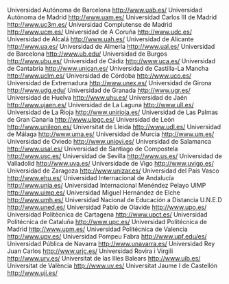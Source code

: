 Universidad Autónoma de Barcelona http://www.uab.es/
Universidad Autónoma de Madrid http://www.uam.es/
Universidad Carlos III de Madrid http://www.uc3m.es/
Universidad Complutense de Madrid http://www.ucm.es/ 
Universidad de A Coruña http://www.udc.es/
Universidad de Alcalá http://www.uah.es/ 
Universidad de Alicante http://www.ua.es/ 
Universidad de Almería http://www.ual.es/ 
Universidad de Barcelona http://www.ub.edu/ 
Universidad de Burgos http://www.ubu.es/ 
Universidad de Cádiz http://www.uca.es/ 
Universidad de Cantabria http://www.unican.es/ 
Universidad de Castilla-La Mancha http://www.uclm.es/ 
Universidad de Córdoba http://www.uco.es/ 
Universidad de Extremadura http://www.unex.es/ 
Universidad de Girona http://www.udg.edu/ 
Universidad de Granada http://www.ugr.es/ 
Universidad de Huelva http://www.uhu.es/ 
Universidad de Jaén http://www.ujaen.es/ 
Universidad de La Laguna http://www.ull.es/ 
Universidad de La Rioja http://www.unirioja.es/ 
Universidad de Las Palmas de Gran Canaria http://www.ulpgc.es/ 
Universidad de León http://www.unileon.es/ 
Universitat de Lleida http://www.udl.es/ 
Universidad de Málaga http://www.uma.es/ 
Universidad de Murcia http://www.um.es/ 
Universidad de Oviedo http://www.uniovi.es/ 
Universidad de Salamanca http://www.usal.es/ 
Universidad de Santiago de Compostela http://www.usc.es/ 
Universidad de Sevilla http://www.us.es/ 
Universidad de Valladolid http://www.uva.es/ 
Universidade de Vigo http://www.uvigo.es/ 
Universidad de Zaragoza http://www.unizar.es/ 
Universidad del País Vasco http://www.ehu.es/ 
Universidad Internacional de Andalucía http://www.unia.es/ 
Universidad Internacional Menéndez Pelayo UIMP http://www.uimp.es/ 
Universidad Miguel Hernández de Elche http://www.umh.es/ 
Universidad Nacional de Educación a Distancia U.N.E.D http://www.uned.es/ 
Universidad Pablo de Olavide http://www.upo.es/ 
Universidad Politécnica de Cartagena http://www.upct.es/ 
Universidad Politécnica de Cataluña http://www.upc.es/ 
Universidad Politécnica de Madrid http://www.upm.es/ 
Universidad Politécnica de Valencia http://www.upv.es/ 
Universidad Pompeu Fabra http://www.upf.edu/es/ 
Universidad Pública de Navarra http://www.unavarra.es/ 
Universidad Rey Juan Carlos http://www.urjc.es/ 
Universidad Rovira i Virgili http://www.urv.es/ 
Universitat de las Illes Balears http://www.uib.es/ 
Universitat de València http://www.uv.es/ 
Universitat Jaume I de Castellón http://www.uji.es/